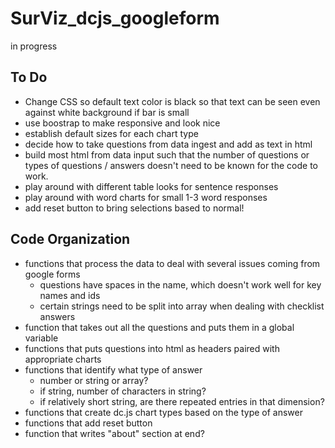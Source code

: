 # SurViz_dcjs_googleform

in progress

## To Do
- Change CSS so default text color is black so that text can be seen even against white background if bar is small
- use boostrap to make responsive and look nice
- establish default sizes for each chart type
- decide how to take questions from data ingest and add as text in html
- build most html from data input such that the number of questions or types of questions / answers doesn't need to be known for the code to work. 
- play around with different table looks for sentence responses
- play around with word charts for small 1-3 word responses
- add reset button to bring selections based to normal!

## Code Organization
- functions that process the data to deal with several issues coming from google forms
	- questions have spaces in the name, which doesn't work well for key names and ids
	- certain strings need to be split into array when dealing with checklist answers
- function that takes out all the questions and puts them in a global variable
- functions that puts questions into html as headers paired with appropriate charts
- functions that identify what type of answer
	- number or string or array?
	- if string, number of characters in string?
	- if relatively short string, are there repeated entries in that dimension?
- functions that create dc.js chart types based on the type of answer
- functions that add reset button 
- function that writes "about" section at end?